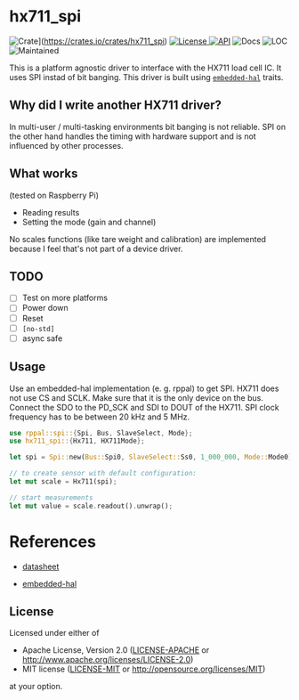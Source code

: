 # hx711_spi

![Crate](https://img.shields.io/crates/v/hx711_spi)](https://crates.io/crates/hx711_spi)
[![License](https://img.shields.io/crates/l/hx711_spi)
![API](https://docs.rs/hx711_spi/badge.svg)](https://docs.rs/hx711_spi)
![Docs](https://img.shields.io/docsrs/hx711_spi)
![LOC](https://img.shields.io/tokei/lines/github/crjeder/hx711_spi)
![Maintained](https://img.shields.io/maintenance/yes/2021)

This is a platform agnostic driver to interface with the HX711 load cell IC. It uses SPI instad of bit banging.
This driver is built using [`embedded-hal`][2] traits.

## Why did I write another HX711 driver?
In multi-user / multi-tasking environments bit banging is not reliable. SPI on the other hand handles the timing with hardware support and is not influenced by other processes.

## What works
(tested on Raspberry Pi)

  - Reading results
  - Setting the mode (gain and channel)

No scales functions (like tare weight and calibration) are implemented because I feel that's not part of a device driver.

## TODO

  - [ ] Test on more platforms
  - [ ] Power down
  - [ ] Reset
  - [ ] `[no-std]`
  - [ ] async safe

## Usage
Use an embedded-hal implementation (e. g. rppal) to get SPI. HX711 does not use CS and SCLK. Make sure that it
is the only device on the bus. Connect the SDO to the PD_SCK and SDI to DOUT of the HX711. SPI clock frequency has to be between 20 kHz and 5 MHz.

```rust
use rppal::spi::{Spi, Bus, SlaveSelect, Mode};
use hx711_spi::{Hx711, HX711Mode};

let spi = Spi::new(Bus::Spi0, SlaveSelect::Ss0, 1_000_000, Mode::Mode0).unwrap();

// to create sensor with default configuration:
let mut scale = Hx711(spi);

// start measurements
let mut value = scale.readout().unwrap();
```

# References

  - [datasheet][1]

[1]: https://cdn.sparkfun.com/datasheets/Sensors/ForceFlex/hx711_english.pdf

  - [embedded-hal][2]

[2]: https://github.com/rust-embedded/embedded-hal

## License

Licensed under either of

  - Apache License, Version 2.0 ([LICENSE-APACHE](LICENSE-APACHE) or
  http://www.apache.org/licenses/LICENSE-2.0)
  - MIT license ([LICENSE-MIT](LICENSE-MIT) or http://opensource.org/licenses/MIT)

at your option.
